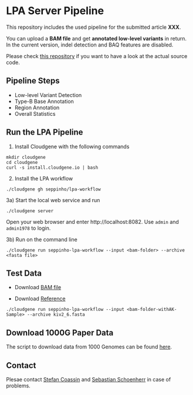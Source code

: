 # LPA Server Pipeline 

This repository includes the used pipeline for the submitted article **XXX**. 

You can upload a **BAM file** and get **annotated low-level variants** in return. In the current version, indel detection and BAQ features are disabled.

Please check [this repository](https://github.com/seppinho/mutation-server) if you want to have a look at the actual source code. 

## Pipeline Steps

* Low-level Variant Detection
* Type-B Base Annotation
* Region Annotation
* Overall Statistics

## Run the LPA Pipeline

1) Install Cloudgene with the following commands

```
mkdir cloudgene
cd cloudgene
curl -s install.cloudgene.io | bash
```

2) Install the LPA workflow

```
./cloudgene gh seppinho/lpa-workflow
```

3a) Start the local web service and run
```
./cloudgene server
```
Open your web browser and enter http://localhost:8082. Use `admin` and `admin1978` to login.

3b) Run on the command line
```
./cloudgene run seppinho-lpa-workflow --input <bam-folder> --archive <fasta file>
```
## Test Data

* Download [BAM file](https://github.com/seppinho/mutation-server/raw/76e865ece25cf792d1534b0288b2c28bc1b3d013/test-data/dna/lpa-sample/bam/AK14_S12_L001_R1_001.gz_KIV2_6(-)5104bp.bam)

* Download [Reference](https://raw.githubusercontent.com/seppinho/mutation-server/76e865ece25cf792d1534b0288b2c28bc1b3d013/test-data/dna/lpa-sample/reference/kiv2_6.fasta)

```
./cloudgene run seppinho-lpa-workflow --input <bam-folder-withAK-Sample> --archive kiv2_6.fasta
```

## Download 1000G Paper Data
The script to download data from 1000 Genomes can be found [here](https://github.com/genepi/lpa-pipeline/tree/master/scripts).

## Contact
Plesae contact [Stefan Coassin](mailto:stefan.coassin@i-med.ac.at) and [Sebastian Schoenherr](mailto:sebastian.schoenherr@i-med.ac.at) in case of problems. 
